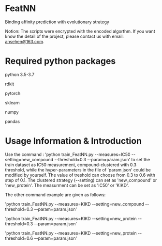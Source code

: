 # FeatNN
Binding affinity prediction with evolutionary strategy

Notion: The scripts were encrypted with the encoded algorthm. If you want know the detail of the project, please contact us with email: ansehen@163.com.

# Required python packages
python 3.5-3.7

rdkit

pytorch 

sklearn

numpy

pandas

# Usage Information & Introduction

Use the command : 'python train_FeatNN.py --measures=IC50 --setting=new_compound --threshold=0.3 --param=param.json' to set the train dataset as IC50 measurement, compound-clustered with 0.3 threshold, while the hyper-parameters in the file of 'param.json' could be modified by yourself. The value of treshold can choose from 0.3 to 0.6 with step of 0.1. The clustered strategy (--setting) can set as 'new_compound' or 'new_protein'. The measurment can be set as 'IC50' or 'KIKD'.

The other command example are given as follows:

'python train_FeatNN.py --measures=KIKD --setting=new_compound --threshold=0.3 --param=param.json'

'python train_FeatNN.py --measures=KIKD --setting=new_protein --threshold=0.3 --param=param.json'

'python train_FeatNN.py --measures=KIKD --setting=new_protein --threshold=0.6 --param=param.json'
